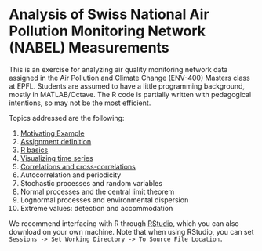 # Analysis of Swiss National Air Pollution Monitoring Network (NABEL) Measurements

This is an exercise for analyzing air quality monitoring network data assigned in the Air Pollution and Climate Change (ENV-400) Masters class at EPFL. Students are assumed to have a little programming background, mostly in MATLAB/Octave. The R code is partially written with pedagogical intentions, so may not be the most efficient.

Topics addressed are the following:

1. <a href="http://rawgit.com/stakahama/aprl-env400-assignment/master/contents/01_Rintro.html" target="_blank">Motivating Example</a>
2. <a href="http://rawgit.com/stakahama/aprl-env400-assignment/master/contents/02_projectdef.html" target="_blank">Assignment definition</a>
3. <a href="http://rawgit.com/stakahama/aprl-env400-assignment/master/contents/03_Rbasics.html" target="_blank">R basics</a>
4. <a href="http://rawgit.com/stakahama/aprl-env400-assignment/master/contents/04_tseriesviz.html" target="_blank">Visualizing time series</a>
5. <a href="http://rawgit.com/stakahama/aprl-env400-assignment/master/contents/05_correlations.html" target="_blank">Correlations and cross-correlations</a>
6. Autocorrelation and periodicity
7. Stochastic processes and random variables 
8. Normal processes and the central limit theorem
9. Lognormal processes and environmental dispersion
10. Extreme values: detection and accommodation

We recommend interfacing with R through [RStudio](http://rstudio.com/), which you can also download on your own machine. Note that when using RStudio, you can set `Sessions -> Set Working Directory -> To Source File Location.`

